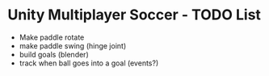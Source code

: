 # Unity Multiplayer Soccer - TODO List

- Make paddle rotate
- make paddle swing (hinge joint)
- build goals (blender)
- track when ball goes into a goal (events?)